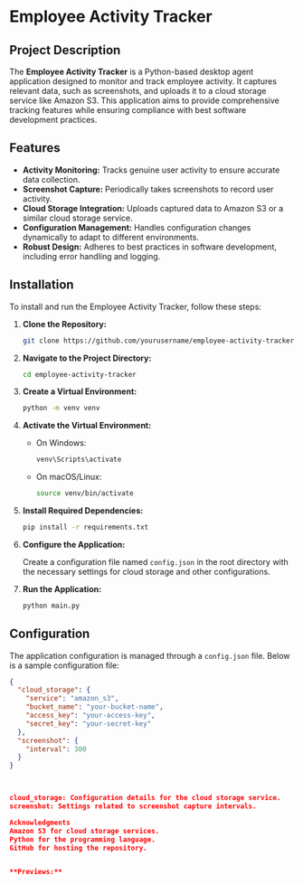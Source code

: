 # Employee Activity Tracker

## Project Description

The **Employee Activity Tracker** is a Python-based desktop agent application designed to monitor and track employee activity. It captures relevant data, such as screenshots, and uploads it to a cloud storage service like Amazon S3. This application aims to provide comprehensive tracking features while ensuring compliance with best software development practices.

## Features

- **Activity Monitoring:** Tracks genuine user activity to ensure accurate data collection.
- **Screenshot Capture:** Periodically takes screenshots to record user activity.
- **Cloud Storage Integration:** Uploads captured data to Amazon S3 or a similar cloud storage service.
- **Configuration Management:** Handles configuration changes dynamically to adapt to different environments.
- **Robust Design:** Adheres to best practices in software development, including error handling and logging.

## Installation

To install and run the Employee Activity Tracker, follow these steps:

1. **Clone the Repository:**

    ```bash
    git clone https://github.com/yourusername/employee-activity-tracker.git
    ```

2. **Navigate to the Project Directory:**

    ```bash
    cd employee-activity-tracker
    ```

3. **Create a Virtual Environment:**

    ```bash
    python -m venv venv
    ```

4. **Activate the Virtual Environment:**

    - On Windows:

        ```bash
        venv\Scripts\activate
        ```

    - On macOS/Linux:

        ```bash
        source venv/bin/activate
        ```

5. **Install Required Dependencies:**

    ```bash
    pip install -r requirements.txt
    ```

6. **Configure the Application:**

    Create a configuration file named `config.json` in the root directory with the necessary settings for cloud storage and other configurations.

7. **Run the Application:**

    ```bash
    python main.py
    ```

## Configuration

The application configuration is managed through a `config.json` file. Below is a sample configuration file:

```json
{
  "cloud_storage": {
    "service": "amazon_s3",
    "bucket_name": "your-bucket-name",
    "access_key": "your-access-key",
    "secret_key": "your-secret-key"
  },
  "screenshot": {
    "interval": 300
  }
}



cloud_storage: Configuration details for the cloud storage service.
screenshot: Settings related to screenshot capture intervals.

Acknowledgments
Amazon S3 for cloud storage services.
Python for the programming language.
GitHub for hosting the repository.


**Previews:**

